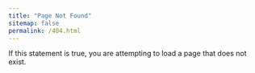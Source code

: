 ```yaml
---
title: "Page Not Found"
sitemap: false
permalink: /404.html
---
```


If this statement is true, you are attempting to load a page that does not exist.
